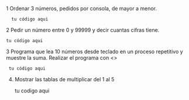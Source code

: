 1 Ordenar 3 números, pedidos por consola, de mayor a menor.

      tu código aqui

2  Pedir un número entre 0 y 99999 y decir cuantas cifras tiene.

    tu código aqui

3 Programa que lea 10 números desde teclado en un proceso repetitivo y muestre la suma. Realizar el programa con <<while>>
  
     tu código aqui
  
4. Mostrar las tablas de multiplicar del 1 al 5
  
     tu codigo aqui
  
